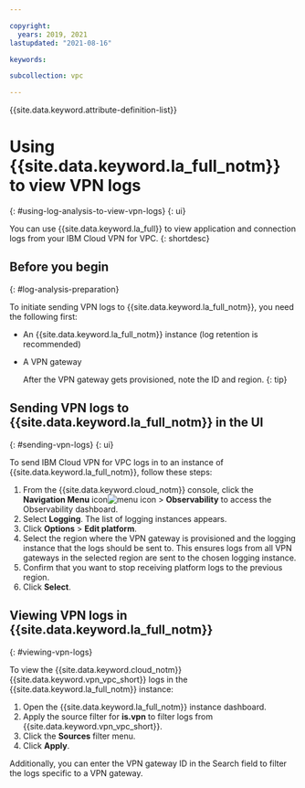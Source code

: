 ```yaml
---

copyright:
  years: 2019, 2021
lastupdated: "2021-08-16"

keywords:

subcollection: vpc

---
```


{{site.data.keyword.attribute-definition-list}}

# Using {{site.data.keyword.la_full_notm}} to view VPN logs
{: #using-log-analysis-to-view-vpn-logs}
{: ui}

You can use {{site.data.keyword.la_full}} to view application and connection logs from your IBM Cloud VPN for VPC.
{: shortdesc}

## Before you begin
{: #log-analysis-preparation}

To initiate sending VPN logs to {{site.data.keyword.la_full_notm}}, you need the following first:

* An {{site.data.keyword.la_full_notm}} instance (log retention is recommended)
* A VPN gateway

   After the VPN gateway gets provisioned, note the ID and region.
   {: tip}

## Sending VPN logs to {{site.data.keyword.la_full_notm}} in the UI
{: #sending-vpn-logs}
{: ui}

To send IBM Cloud VPN for VPC logs in to an instance of {{site.data.keyword.la_full_notm}}, follow these steps:

1. From the {{site.data.keyword.cloud_notm}} console, click the **Navigation Menu** icon![menu icon](../../icons/icon_hamburger.svg) &gt; **Observability** to access the Observability dashboard.
1. Select **Logging**. The list of logging instances appears.
1. Click **Options** &gt; **Edit platform**.
1. Select the region where the VPN gateway is provisioned and the logging instance that the logs should be sent to. This ensures logs from all VPN gateways in the selected region are sent to the chosen logging instance.
1. Confirm that you want to stop receiving platform logs to the previous region.
1. Click **Select**.

## Viewing VPN logs in {{site.data.keyword.la_full_notm}}
{: #viewing-vpn-logs}

To view the {{site.data.keyword.cloud_notm}} {{site.data.keyword.vpn_vpc_short}} logs in the {{site.data.keyword.la_full_notm}} instance:

1. Open the {{site.data.keyword.la_full_notm}} instance dashboard. 
1. Apply the source filter for **is.vpn** to filter logs from {{site.data.keyword.vpn_vpc_short}}.
1. Click the **Sources** filter menu.
1. Click **Apply**.

Additionally, you can enter the VPN gateway ID in the Search field to filter the logs specific to a VPN gateway.
